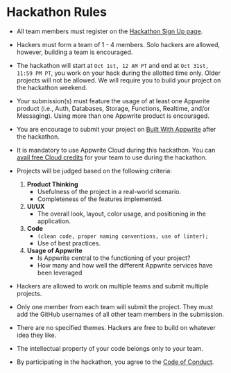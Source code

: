 # Hackathon Rules

- All team members must register on the [Hackathon Sign Up page](https://apwr.dev/htf24-hackathon).

- Hackers must form a team of 1 - 4 members. Solo hackers are allowed, however, building a team is encouraged.

- The hackathon will start at `Oct 1st, 12 AM PT` and end at `Oct 31st, 11:59 PM PT`, you work on your hack during the allotted time only. Older projects will not be allowed. We will require you to build your project on the hackathon weekend.

- Your submission(s) must feature the usage of at least one Appwrite product (i.e., Auth, Databases, Storage, Functions, Realtime, and/or Messaging). Using more than one Appwrite product is encouraged.

- You are encourage to submit your project on [Built With Appwrite](https://builtwith.appwrite.io) after the hackathon.

- It is mandatory to use Appwrite Cloud during this hackathon. You can [avail free Cloud credits](https://apwr.dev/hacktoberfest) for your team to use during the hackathon.

- Projects will be judged based on the following criteria:
    1. **Product Thinking**
        - Usefulness of the project in a real-world scenario.
        - Completeness of the features implemented.
    2. **UI/UX**
        - The overall look, layout, color usage, and positioning in the application.
    3. **Code**
        - `(clean code, proper naming conventions, use of linter);`
        - Use of best practices.
    4. **Usage of Appwrite**
        - Is Appwrite central to the functioning of your project?
        - How many and how well the different Appwrite services have been leveraged

- Hackers are allowed to work on multiple teams and submit multiple projects.
  
- Only one member from each team will submit the project. They must add the GitHub usernames of all other team members in the submission.

- There are no specified themes. Hackers are free to build on whatever idea they like.

- The intellectual property of your code belongs only to your team.

- By participating in the hackathon, you agree to the [Code of Conduct](CODE_OF_CONDUCT.md).
